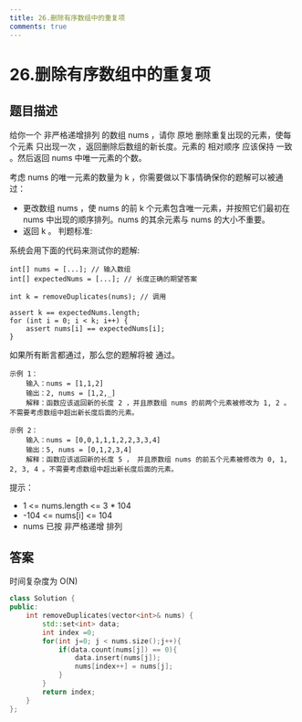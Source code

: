 ```yaml
---
title: 26.删除有序数组中的重复项
comments: true
---
```


# 26.删除有序数组中的重复项
## 题目描述
给你一个 非严格递增排列 的数组 nums ，请你 原地 删除重复出现的元素，使每个元素 只出现一次 ，返回删除后数组的新长度。元素的 相对顺序 应该保持 一致 。然后返回 nums 中唯一元素的个数。

考虑 nums 的唯一元素的数量为 k ，你需要做以下事情确保你的题解可以被通过：
- 更改数组 nums ，使 nums 的前 k 个元素包含唯一元素，并按照它们最初在 nums 中出现的顺序排列。nums 的其余元素与 nums 的大小不重要。
- 返回 k 。
判题标准:

系统会用下面的代码来测试你的题解:

    int[] nums = [...]; // 输入数组
    int[] expectedNums = [...]; // 长度正确的期望答案

    int k = removeDuplicates(nums); // 调用

    assert k == expectedNums.length;
    for (int i = 0; i < k; i++) {
        assert nums[i] == expectedNums[i];
    }
如果所有断言都通过，那么您的题解将被 通过。

    示例 1：
        输入：nums = [1,1,2]
        输出：2, nums = [1,2,_]
        解释：函数应该返回新的长度 2 ，并且原数组 nums 的前两个元素被修改为 1, 2 。不需要考虑数组中超出新长度后面的元素。

    示例 2：
        输入：nums = [0,0,1,1,1,2,2,3,3,4]
        输出：5, nums = [0,1,2,3,4]
        解释：函数应该返回新的长度 5 ， 并且原数组 nums 的前五个元素被修改为 0, 1, 2, 3, 4 。不需要考虑数组中超出新长度后面的元素。
 

提示：

- 1 <= nums.length <= 3 * 104
- -104 <= nums[i] <= 104
- nums 已按 非严格递增 排列

## 答案
时间复杂度为 O(N)
```cpp
class Solution {
public:
    int removeDuplicates(vector<int>& nums) {
        std::set<int> data;
        int index =0;
        for(int j=0; j < nums.size();j++){
            if(data.count(nums[j]) == 0){
                data.insert(nums[j]);
                nums[index++] = nums[j];
            }
        }
        return index;
    }
};
```